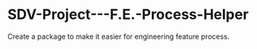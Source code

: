 # SDV-Project---F.E.-Process-Helper
Create a package to make it easier for engineering feature process.

